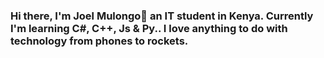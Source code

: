 ### Hi there, I'm Joel Mulongo👋 an IT student in Kenya. Currently I'm learning C#, C++, Js & Py.. I love anything to do with technology from phones to rockets.

<!DOCTYPE html>
<html lang="en">
  <body> <title> CSS </title>
<style>
      .pad10{
        padding: 10px;
      }
      .bg1{
        background: green;
    <a href="https://codepen.io/JoelMulongo"> 
      My Codepen
    <a href="https://twitter.com/MulongoJoel?s=09"><br>
      Get Me on Twitter
    <a href="https://www.kaggle.com/joelmulongo"><br>
      My kaggle Datasets
    <a href="https://medium.com/@joelmulongo97"><br>
      Read My Medium posts
</Style>
    </a>
  </body>
</html>
